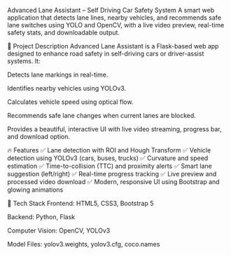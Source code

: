 Advanced Lane Assistant – Self Driving Car Safety System
A smart web application that detects lane lines, nearby vehicles, and recommends safe lane switches using YOLO and OpenCV, with a live video preview, real-time safety stats, and downloadable output.

🚗 Project Description
Advanced Lane Assistant is a Flask-based web app designed to enhance road safety in self-driving cars or driver-assist systems. It:

Detects lane markings in real-time.

Identifies nearby vehicles using YOLOv3.

Calculates vehicle speed using optical flow.

Recommends safe lane changes when current lanes are blocked.

Provides a beautiful, interactive UI with live video streaming, progress bar, and download option.

🔥 Features
✅ Lane detection with ROI and Hough Transform
✅ Vehicle detection using YOLOv3 (cars, buses, trucks)
✅ Curvature and speed estimation
✅ Time-to-collision (TTC) and proximity alerts
✅ Smart lane suggestion (left/right)
✅ Real-time progress tracking
✅ Live preview and processed video download
✅ Modern, responsive UI using Bootstrap and glowing animations

🧠 Tech Stack
Frontend: HTML5, CSS3, Bootstrap 5

Backend: Python, Flask

Computer Vision: OpenCV, YOLOv3

Model Files: yolov3.weights, yolov3.cfg, coco.names
